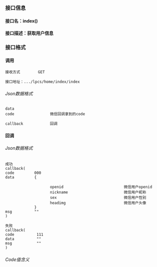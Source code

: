 ### 接口信息
#### 接口名：index()
#### 接口描述：获取用户信息

### 接口格式

#### 调用

```
接收方式        GET
```

```
接口地址：.../lpcs/home/index/index
```

###### Json数据格式
```
data
code                微信回调拿到的code

callback            回调
```

#### 回调
###### Json数据格式

```
成功
callback(
code         000
data         {
                    
                    openid                           微信用户openid
                    nickname                         微信用户昵称
                    sex                              微信用户性别
                    headimg                          微信用户头像
             }
msg          ""
)
```

```
失败
callback(
code          111
data          ""
msg           ""
)
```

###### Code值含义

```
```